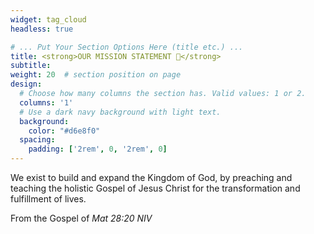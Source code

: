 ```yaml
---
widget: tag_cloud
headless: true

# ... Put Your Section Options Here (title etc.) ...
title: <strong>OUR MISSION STATEMENT 🤝</strong>
subtitle:
weight: 20  # section position on page
design:
  # Choose how many columns the section has. Valid values: 1 or 2.
  columns: '1'
  # Use a dark navy background with light text.
  background:
    color: "#d6e8f0"
  spacing:
    padding: ['2rem', 0, '2rem', 0]
---
```

<p class="h6 text-monospace">We exist to build and expand the Kingdom of God, by preaching and teaching the holistic Gospel of Jesus Christ for the transformation and fulfillment of lives.</p>
<span class="blockquote-footer">From the Gospel of <cite title="Source Title">Mat 28:20 NIV</cite></span>
